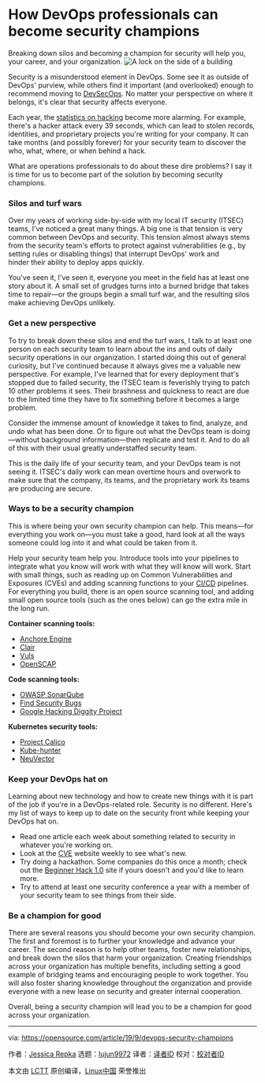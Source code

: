 [#]: collector: (lujun9972)
[#]: translator: (hopefully2333)
[#]: reviewer: ( )
[#]: publisher: ( )
[#]: url: ( )
[#]: subject: (How DevOps professionals can become security champions)
[#]: via: (https://opensource.com/article/19/9/devops-security-champions)
[#]: author: (Jessica Repka https://opensource.com/users/jrepkahttps://opensource.com/users/jrepkahttps://opensource.com/users/patrickhousleyhttps://opensource.com/users/mehulrajputhttps://opensource.com/users/alanfdosshttps://opensource.com/users/marcobravo)

How DevOps professionals can become security champions
======
Breaking down silos and becoming a champion for security will help you,
your career, and your organization.
![A lock on the side of a building][1]

Security is a misunderstood element in DevOps. Some see it as outside of DevOps' purview, while others find it important (and overlooked) enough to recommend moving to [DevSecOps][2]. No matter your perspective on where it belongs, it's clear that security affects everyone.

Each year, the [statistics on hacking][3] become more alarming. For example, there's a hacker attack every 39 seconds, which can lead to stolen records, identities, and proprietary projects you're writing for your company. It can take months (and possibly forever) for your security team to discover the who, what, where, or when behind a hack.

What are operations professionals to do about these dire problems? I say it is time for us to become part of the solution by becoming security champions.

### Silos and turf wars

Over my years of working side-by-side with my local IT security (ITSEC) teams, I've noticed a great many things. A big one is that tension is very common between DevOps and security. This tension almost always stems from the security team's efforts to protect against vulnerabilities (e.g., by setting rules or disabling things) that interrupt DevOps' work and hinder their ability to deploy apps quickly.

You've seen it, I've seen it, everyone you meet in the field has at least one story about it. A small set of grudges turns into a burned bridge that takes time to repair—or the groups begin a small turf war, and the resulting silos make achieving DevOps unlikely.

### Get a new perspective

To try to break down these silos and end the turf wars, I talk to at least one person on each security team to learn about the ins and outs of daily security operations in our organization. I started doing this out of general curiosity, but I've continued because it always gives me a valuable new perspective. For example, I've learned that for every deployment that's stopped due to failed security, the ITSEC team is feverishly trying to patch 10 other problems it sees. Their brashness and quickness to react are due to the limited time they have to fix something before it becomes a large problem.

Consider the immense amount of knowledge it takes to find, analyze, and undo what has been done. Or to figure out what the DevOps team is doing—without background information—then replicate and test it. And to do all of this with their usual greatly understaffed security team.

This is the daily life of your security team, and your DevOps team is not seeing it. ITSEC's daily work can mean overtime hours and overwork to make sure that the company, its teams, and the proprietary work its teams are producing are secure.

### Ways to be a security champion

This is where being your own security champion can help. This means—for everything you work on—you must take a good, hard look at all the ways someone could log into it and what could be taken from it.

Help your security team help you. Introduce tools into your pipelines to integrate what you know will work with what they will know will work. Start with small things, such as reading up on Common Vulnerabilities and Exposures (CVEs) and adding scanning functions to your [CI/CD][4] pipelines. For everything you build, there is an open source scanning tool, and adding small open source tools (such as the ones below) can go the extra mile in the long run.

**Container scanning tools:**

  * [Anchore Engine][5]
  * [Clair][6]
  * [Vuls][7]
  * [OpenSCAP][8]



**Code scanning tools:**

  * [OWASP SonarQube][9]
  * [Find Security Bugs][10]
  * [Google Hacking Diggity Project][11]



**Kubernetes security tools:**

  * [Project Calico][12]
  * [Kube-hunter][13]
  * [NeuVector][14]



### Keep your DevOps hat on

Learning about new technology and how to create new things with it is part of the job if you're in a DevOps-related role. Security is no different. Here's my list of ways to keep up to date on the security front while keeping your DevOps hat on.

  * Read one article each week about something related to security in whatever you're working on.
  * Look at the [CVE][15] website weekly to see what's new.
  * Try doing a hackathon. Some companies do this once a month; check out the [Beginner Hack 1.0][16] site if yours doesn't and you'd like to learn more.
  * Try to attend at least one security conference a year with a member of your security team to see things from their side.



### Be a champion for good

There are several reasons you should become your own security champion. The first and foremost is to further your knowledge and advance your career. The second reason is to help other teams, foster new relationships, and break down the silos that harm your organization. Creating friendships across your organization has multiple benefits, including setting a good example of bridging teams and encouraging people to work together. You will also foster sharing knowledge throughout the organization and provide everyone with a new lease on security and greater internal cooperation.

Overall, being a security champion will lead you to be a champion for good across your organization.

--------------------------------------------------------------------------------

via: https://opensource.com/article/19/9/devops-security-champions

作者：[Jessica Repka][a]
选题：[lujun9972][b]
译者：[译者ID](https://github.com/译者ID)
校对：[校对者ID](https://github.com/校对者ID)

本文由 [LCTT](https://github.com/LCTT/TranslateProject) 原创编译，[Linux中国](https://linux.cn/) 荣誉推出

[a]: https://opensource.com/users/jrepkahttps://opensource.com/users/jrepkahttps://opensource.com/users/patrickhousleyhttps://opensource.com/users/mehulrajputhttps://opensource.com/users/alanfdosshttps://opensource.com/users/marcobravo
[b]: https://github.com/lujun9972
[1]: https://opensource.com/sites/default/files/styles/image-full-size/public/lead-images/BUSINESS_3reasons.png?itok=k6F3-BqA (A lock on the side of a building)
[2]: https://opensource.com/article/19/1/what-devsecops
[3]: https://hostingtribunal.com/blog/hacking-statistics/
[4]: https://opensource.com/article/18/8/what-cicd
[5]: https://github.com/anchore/anchore-engine
[6]: https://github.com/coreos/clair
[7]: https://vuls.io/
[8]: https://www.open-scap.org/
[9]: https://github.com/OWASP/sonarqube
[10]: https://find-sec-bugs.github.io/
[11]: https://resources.bishopfox.com/resources/tools/google-hacking-diggity/
[12]: https://www.projectcalico.org/
[13]: https://github.com/aquasecurity/kube-hunter
[14]: https://github.com/neuvector/neuvector-helm
[15]: https://cve.mitre.org/
[16]: https://www.hackerearth.com/challenges/hackathon/beginner-hack-10/
